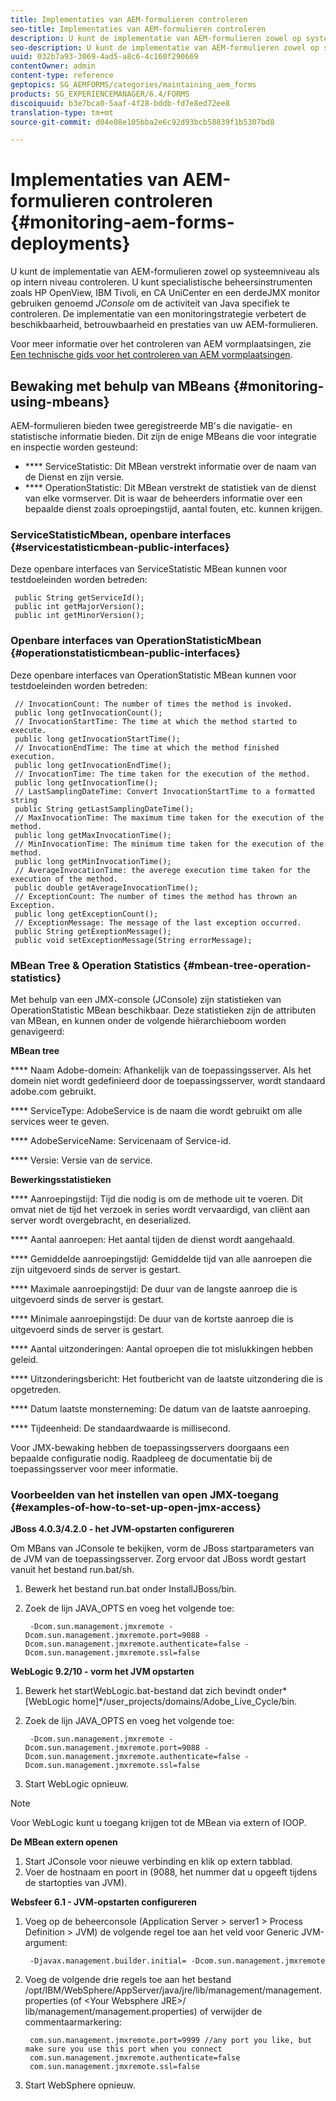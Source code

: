 ```yaml
---
title: Implementaties van AEM-formulieren controleren
seo-title: Implementaties van AEM-formulieren controleren
description: U kunt de implementatie van AEM-formulieren zowel op systeemniveau als op intern niveau controleren. Meer informatie over het controleren van AEM-formulierimplementaties in dit document.
seo-description: U kunt de implementatie van AEM-formulieren zowel op systeemniveau als op intern niveau controleren. Meer informatie over het controleren van AEM-formulierimplementaties in dit document.
uuid: 032b7a93-3069-4ad5-a8c6-4c160f290669
contentOwner: admin
content-type: reference
geptopics: SG_AEMFORMS/categories/maintaining_aem_forms
products: SG_EXPERIENCEMANAGER/6.4/FORMS
discoiquuid: b3e7bca0-5aaf-4f28-bddb-fd7e8ed72ee8
translation-type: tm+mt
source-git-commit: d04e08e105bba2e6c92d93bcb58839f1b5307bd8

---
```



# Implementaties van AEM-formulieren controleren {#monitoring-aem-forms-deployments}

U kunt de implementatie van AEM-formulieren zowel op systeemniveau als op intern niveau controleren. U kunt specialistische beheersinstrumenten zoals HP OpenView, IBM Tivoli, en CA UniCenter en een derdeJMX monitor gebruiken genoemd *JConsole* om de activiteit van Java specifiek te controleren. De implementatie van een monitoringstrategie verbetert de beschikbaarheid, betrouwbaarheid en prestaties van uw AEM-formulieren.

Voor meer informatie over het controleren van AEM vormplaatsingen, zie [Een technische gids voor het controleren van AEM vormplaatsingen](https://www.adobe.com/devnet/livecycle/pdfs/lc_monitoring_wp_ue.pdf).

## Bewaking met behulp van MBeans {#monitoring-using-mbeans}

AEM-formulieren bieden twee geregistreerde MB&#39;s die navigatie- en statistische informatie bieden. Dit zijn de enige MBeans die voor integratie en inspectie worden gesteund:

* **** ServiceStatistic: Dit MBean verstrekt informatie over de naam van de Dienst en zijn versie.
* **** OperationStatistic: Dit MBean verstrekt de statistiek van de dienst van elke vormserver. Dit is waar de beheerders informatie over een bepaalde dienst zoals oproepingstijd, aantal fouten, etc. kunnen krijgen.

### ServiceStatisticMbean, openbare interfaces {#servicestatisticmbean-public-interfaces}

Deze openbare interfaces van ServiceStatistic MBean kunnen voor testdoeleinden worden betreden:

```as3
 public String getServiceId();  
 public int getMajorVersion();  
 public int getMinorVersion();
```

### Openbare interfaces van OperationStatisticMbean {#operationstatisticmbean-public-interfaces}

Deze openbare interfaces van OperationStatistic MBean kunnen voor testdoeleinden worden betreden:

```as3
 // InvocationCount: The number of times the method is invoked.  
 public long getInvocationCount();  
 // InvocationStartTime: The time at which the method started to execute.  
 public long getInvocationStartTime();  
 // InvocationEndTime: The time at which the method finished execution.  
 public long getInvocationEndTime();  
 // InvocationTime: The time taken for the execution of the method.  
 public long getInvocationTime();  
 // LastSamplingDateTime: Convert InvocationStartTime to a formatted string  
 public String getLastSamplingDateTime();  
 // MaxInvocationTime: The maximum time taken for the execution of the method.  
 public long getMaxInvocationTime();  
 // MinInvocationTime: The minimum time taken for the execution of the method.  
 public long getMinInvocationTime();  
 // AverageInvocationTime: the averege execution time taken for the execution of the method.  
 public double getAverageInvocationTime();  
 // ExceptionCount: The number of times the method has thrown an Exception.  
 public long getExceptionCount();  
 // ExceptionMessage: The message of the last exception occurred.  
 public String getExeptionMessage();  
 public void setExceptionMessage(String errorMessage);
```

### MBean Tree &amp; Operation Statistics {#mbean-tree-operation-statistics}

Met behulp van een JMX-console (JConsole) zijn statistieken van OperationStatistic MBean beschikbaar. Deze statistieken zijn de attributen van MBean, en kunnen onder de volgende hiërarchieboom worden genavigeerd:

**MBean tree**

**** Naam Adobe-domein: Afhankelijk van de toepassingsserver. Als het domein niet wordt gedefinieerd door de toepassingsserver, wordt standaard adobe.com gebruikt.

**** ServiceType: AdobeService is de naam die wordt gebruikt om alle services weer te geven.

**** AdobeServiceName: Servicenaam of Service-id.

**** Versie: Versie van de service.

**Bewerkingsstatistieken**

**** Aanroepingstijd: Tijd die nodig is om de methode uit te voeren. Dit omvat niet de tijd het verzoek in series wordt vervaardigd, van cliënt aan server wordt overgebracht, en deserialized.

**** Aantal aanroepen: Het aantal tijden de dienst wordt aangehaald.

**** Gemiddelde aanroepingstijd: Gemiddelde tijd van alle aanroepen die zijn uitgevoerd sinds de server is gestart.

**** Maximale aanroepingstijd: De duur van de langste aanroep die is uitgevoerd sinds de server is gestart.

**** Minimale aanroepingstijd: De duur van de kortste aanroep die is uitgevoerd sinds de server is gestart.

**** Aantal uitzonderingen: Aantal oproepen die tot mislukkingen hebben geleid.

**** Uitzonderingsbericht: Het foutbericht van de laatste uitzondering die is opgetreden.

**** Datum laatste monsterneming: De datum van de laatste aanroeping.

**** Tijdeenheid: De standaardwaarde is millisecond.

Voor JMX-bewaking hebben de toepassingsservers doorgaans een bepaalde configuratie nodig. Raadpleeg de documentatie bij de toepassingsserver voor meer informatie.

### Voorbeelden van het instellen van open JMX-toegang {#examples-of-how-to-set-up-open-jmx-access}

**JBoss 4.0.3/4.2.0 - het JVM-opstarten configureren**

Om MBans van JConsole te bekijken, vorm de JBoss startparameters van de JVM van de toepassingsserver. Zorg ervoor dat JBoss wordt gestart vanuit het bestand run.bat/sh.

1. Bewerk het bestand run.bat onder InstallJBoss/bin.
1. Zoek de lijn JAVA_OPTS en voeg het volgende toe:

   ```as3
    -Dcom.sun.management.jmxremote -Dcom.sun.management.jmxremote.port=9088 -Dcom.sun.management.jmxremote.authenticate=false -Dcom.sun.management.jmxremote.ssl=false
   ```

**WebLogic 9.2/10 - vorm het JVM opstarten**

1. Bewerk het startWebLogic.bat-bestand dat zich bevindt onder* [WebLogic home]*/user_projects/domains/Adobe_Live_Cycle/bin.
1. Zoek de lijn JAVA_OPTS en voeg het volgende toe:

   ```as3
    -Dcom.sun.management.jmxremote -Dcom.sun.management.jmxremote.port=9088 -Dcom.sun.management.jmxremote.authenticate=false -Dcom.sun.management.jmxremote.ssl=false
   ```

1. Start WebLogic opnieuw.

>[!NOTE]
>
>Voor WebLogic kunt u toegang krijgen tot de MBean via extern of IOOP.

**De MBean extern openen**

1. Start JConsole voor nieuwe verbinding en klik op extern tabblad.
1. Voer de hostnaam en poort in (9088, het nummer dat u opgeeft tijdens de startopties van JVM).

**Websfeer 6.1 - JVM-opstarten configureren**

1. Voeg op de beheerconsole (Application Server > server1 > Process Definition > JVM) de volgende regel toe aan het veld voor Generic JVM-argument:

   ```as3
    -Djavax.management.builder.initial= -Dcom.sun.management.jmxremote
   ```

1. Voeg de volgende drie regels toe aan het bestand /opt/IBM/WebSphere/AppServer/java/jre/lib/management/management.properties (of &lt;Your Websphere JRE>/ lib/management/management.properties) of verwijder de commentaarmarkering:

   ```as3
    com.sun.management.jmxremote.port=9999 //any port you like, but make sure you use this port when you connect  
    com.sun.management.jmxremote.authenticate=false  
    com.sun.management.jmxremote.ssl=false
   ```

1. Start WebSphere opnieuw.

